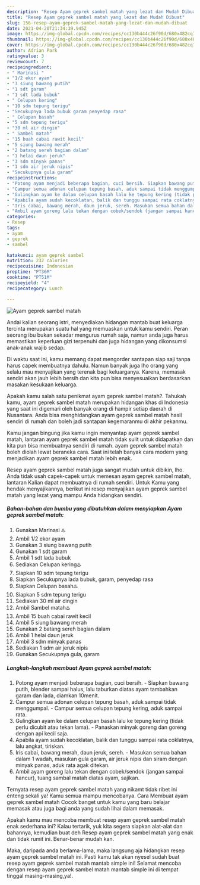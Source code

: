 ```yaml
---
description: "Resep Ayam geprek sambel matah yang lezat dan Mudah Dibuat"
title: "Resep Ayam geprek sambel matah yang lezat dan Mudah Dibuat"
slug: 156-resep-ayam-geprek-sambel-matah-yang-lezat-dan-mudah-dibuat
date: 2021-04-20T21:34:39.945Z
image: https://img-global.cpcdn.com/recipes/cc130b444c26f90d/680x482cq70/ayam-geprek-sambel-matah-foto-resep-utama.jpg
thumbnail: https://img-global.cpcdn.com/recipes/cc130b444c26f90d/680x482cq70/ayam-geprek-sambel-matah-foto-resep-utama.jpg
cover: https://img-global.cpcdn.com/recipes/cc130b444c26f90d/680x482cq70/ayam-geprek-sambel-matah-foto-resep-utama.jpg
author: Adrian Park
ratingvalue: 3
reviewcount: 7
recipeingredient:
- " Marinasi "
- "1/2 ekor ayam"
- "3 siung bawang putih"
- "1 sdt garam"
- "1 sdt lada bubuk"
- " Celupan kering"
- "10 sdm tepung terigu"
- "Secukupnya lada bubuk garam penyedap rasa"
- " Celupan basah"
- "5 sdm tepung terigu"
- "30 ml air dingin"
- " Sambel matah"
- "15 buah cabai rawit kecil"
- "5 siung bawang merah"
- "2 batang sereh bagian dalam"
- "1 helai daun jeruk"
- "3 sdm minyak panas"
- "1 sdm air jeruk nipis"
- "Secukupnya gula garam"
recipeinstructions:
- "Potong ayam menjadi beberapa bagian, cuci bersih. Siapkan bawang putih, blender sampai halus, lalu taburkan diatas ayam tambahkan garam dan lada, diamkan 10menit."
- "Campur semua adonan celupan tepung basah, aduk sampai tidak menggumpal. Campur semua celupan tepung kering, aduk sampai rata."
- "Gulingkan ayam ke dalam celupan basah lalu ke tepung kering (tidak perlu dicubit atau tekan lama). Panaskan minyak goreng dan goreng dengan api kecil saja."
- "Apabila ayam sudah kecoklatan, balik dan tunggu sampai rata coklatnya, lalu angkat, tiriskan."
- "Iris cabai, bawang merah, daun jeruk, sereh. Masukan semua bahan dalam 1 wadah, masukan gula garam, air jeruk nipis dan siram dengan minyak panas, aduk rata agak ditekan."
- "Ambil ayam goreng lalu tekan dengan cobek/sendok (jangan sampai hancur), tuang sambal matah diatas ayam, sajikan."
categories:
- Resep
tags:
- ayam
- geprek
- sambel

katakunci: ayam geprek sambel 
nutrition: 232 calories
recipecuisine: Indonesian
preptime: "PT36M"
cooktime: "PT51M"
recipeyield: "4"
recipecategory: Lunch

---
```



![Ayam geprek sambel matah](https://img-global.cpcdn.com/recipes/cc130b444c26f90d/680x482cq70/ayam-geprek-sambel-matah-foto-resep-utama.jpg)

Andai kalian seorang istri, menyediakan hidangan mantab buat keluarga tercinta merupakan suatu hal yang memuaskan untuk kamu sendiri. Peran seorang ibu bukan sekadar mengurus rumah saja, namun anda juga harus memastikan keperluan gizi terpenuhi dan juga hidangan yang dikonsumsi anak-anak wajib sedap.

Di waktu  saat ini, kamu memang dapat mengorder santapan siap saji tanpa harus capek membuatnya dahulu. Namun banyak juga lho orang yang selalu mau menyajikan yang terenak bagi keluarganya. Karena, memasak sendiri akan jauh lebih bersih dan kita pun bisa menyesuaikan berdasarkan masakan kesukaan keluarga. 



Apakah kamu salah satu penikmat ayam geprek sambel matah?. Tahukah kamu, ayam geprek sambel matah merupakan hidangan khas di Indonesia yang saat ini digemari oleh banyak orang di hampir setiap daerah di Nusantara. Anda bisa menghidangkan ayam geprek sambel matah hasil sendiri di rumah dan boleh jadi santapan kegemaranmu di akhir pekanmu.

Kamu jangan bingung jika kamu ingin menyantap ayam geprek sambel matah, lantaran ayam geprek sambel matah tidak sulit untuk didapatkan dan kita pun bisa membuatnya sendiri di rumah. ayam geprek sambel matah boleh diolah lewat beraneka cara. Saat ini telah banyak cara modern yang menjadikan ayam geprek sambel matah lebih enak.

Resep ayam geprek sambel matah juga sangat mudah untuk dibikin, lho. Anda tidak usah capek-capek untuk memesan ayam geprek sambel matah, lantaran Kalian dapat membuatnya di rumah sendiri. Untuk Kamu yang hendak menyajikannya, berikut ini resep menyajikan ayam geprek sambel matah yang lezat yang mampu Anda hidangkan sendiri.

<!--inarticleads1-->

##### Bahan-bahan dan bumbu yang dibutuhkan dalam menyiapkan Ayam geprek sambel matah:

1. Gunakan  Marinasi ♨️
1. Ambil 1/2 ekor ayam
1. Gunakan 3 siung bawang putih
1. Gunakan 1 sdt garam
1. Ambil 1 sdt lada bubuk
1. Sediakan  Celupan kering♨️
1. Siapkan 10 sdm tepung terigu
1. Siapkan Secukupnya lada bubuk, garam, penyedap rasa
1. Siapkan  Celupan basah♨️
1. Siapkan 5 sdm tepung terigu
1. Sediakan 30 ml air dingin
1. Ambil  Sambel matah♨️
1. Ambil 15 buah cabai rawit kecil
1. Ambil 5 siung bawang merah
1. Gunakan 2 batang sereh bagian dalam
1. Ambil 1 helai daun jeruk
1. Ambil 3 sdm minyak panas
1. Sediakan 1 sdm air jeruk nipis
1. Gunakan Secukupnya gula, garam




<!--inarticleads2-->

##### Langkah-langkah membuat Ayam geprek sambel matah:

1. Potong ayam menjadi beberapa bagian, cuci bersih. - Siapkan bawang putih, blender sampai halus, lalu taburkan diatas ayam tambahkan garam dan lada, diamkan 10menit.
1. Campur semua adonan celupan tepung basah, aduk sampai tidak menggumpal. - Campur semua celupan tepung kering, aduk sampai rata.
1. Gulingkan ayam ke dalam celupan basah lalu ke tepung kering (tidak perlu dicubit atau tekan lama). - Panaskan minyak goreng dan goreng dengan api kecil saja.
1. Apabila ayam sudah kecoklatan, balik dan tunggu sampai rata coklatnya, lalu angkat, tiriskan.
1. Iris cabai, bawang merah, daun jeruk, sereh. - Masukan semua bahan dalam 1 wadah, masukan gula garam, air jeruk nipis dan siram dengan minyak panas, aduk rata agak ditekan.
1. Ambil ayam goreng lalu tekan dengan cobek/sendok (jangan sampai hancur), tuang sambal matah diatas ayam, sajikan.




Ternyata resep ayam geprek sambel matah yang nikamt tidak ribet ini enteng sekali ya! Kamu semua mampu mencobanya. Cara Membuat ayam geprek sambel matah Cocok banget untuk kamu yang baru belajar memasak atau juga bagi anda yang sudah lihai dalam memasak.

Apakah kamu mau mencoba membuat resep ayam geprek sambel matah enak sederhana ini? Kalau tertarik, yuk kita segera siapkan alat-alat dan bahannya, kemudian buat deh Resep ayam geprek sambel matah yang enak dan tidak rumit ini. Benar-benar mudah kan. 

Maka, daripada anda berlama-lama, maka langsung aja hidangkan resep ayam geprek sambel matah ini. Pasti kamu tak akan nyesel sudah buat resep ayam geprek sambel matah mantab simple ini! Selamat mencoba dengan resep ayam geprek sambel matah mantab simple ini di tempat tinggal masing-masing,ya!.

